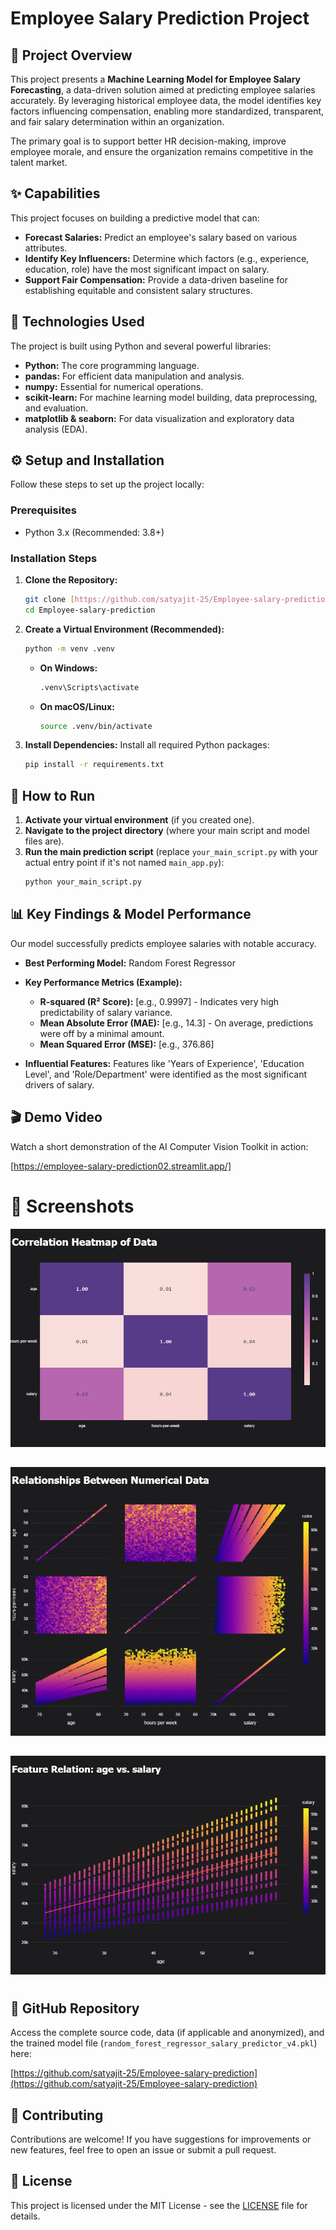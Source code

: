 # Employee Salary Prediction Project

## 🌟 Project Overview

This project presents a **Machine Learning Model for Employee Salary Forecasting**, a data-driven solution aimed at predicting employee salaries accurately. By leveraging historical employee data, the model identifies key factors influencing compensation, enabling more standardized, transparent, and fair salary determination within an organization.

The primary goal is to support better HR decision-making, improve employee morale, and ensure the organization remains competitive in the talent market.

## ✨ Capabilities

This project focuses on building a predictive model that can:

* **Forecast Salaries:** Predict an employee's salary based on various attributes.
* **Identify Key Influencers:** Determine which factors (e.g., experience, education, role) have the most significant impact on salary.
* **Support Fair Compensation:** Provide a data-driven baseline for establishing equitable and consistent salary structures.

## 🚀 Technologies Used

The project is built using Python and several powerful libraries:

* **Python:** The core programming language.
* **pandas:** For efficient data manipulation and analysis.
* **numpy:** Essential for numerical operations.
* **scikit-learn:** For machine learning model building, data preprocessing, and evaluation.
* **matplotlib & seaborn:** For data visualization and exploratory data analysis (EDA).

## ⚙️ Setup and Installation

Follow these steps to set up the project locally:

### Prerequisites

* Python 3.x (Recommended: 3.8+)

### Installation Steps

1.  **Clone the Repository:**
    ```bash
    git clone [https://github.com/satyajit-25/Employee-salary-prediction.git](https://github.com/satyajit-25/Employee-salary-prediction.git)
    cd Employee-salary-prediction
    ```
    

2.  **Create a Virtual Environment (Recommended):**
    ```bash
    python -m venv .venv
    ```
    * **On Windows:**
        ```bash
        .venv\Scripts\activate
        ```
    * **On macOS/Linux:**
        ```bash
        source .venv/bin/activate
        ```

3.  **Install Dependencies:**
    Install all required Python packages:
    ```bash
    pip install -r requirements.txt
    ```

## 🏃 How to Run

1.  **Activate your virtual environment** (if you created one).
2.  **Navigate to the project directory** (where your main script and model files are).
3.  **Run the main prediction script** (replace `your_main_script.py` with your actual entry point if it's not named `main_app.py`):
    ```bash
    python your_main_script.py
    ```
    

## 📊 Key Findings & Model Performance

Our model successfully predicts employee salaries with notable accuracy.

* **Best Performing Model:** Random Forest Regressor
* **Key Performance Metrics (Example):**
    * **R-squared (R² Score):** [e.g., 0.9997] - Indicates very high predictability of salary variance.
    * **Mean Absolute Error (MAE):** [e.g., 14.3] - On average, predictions were off by a minimal amount.
    * **Mean Squared Error (MSE):** [e.g., 376.86]

* **Influential Features:** Features like 'Years of Experience', 'Education Level', and 'Role/Department' were identified as the most significant drivers of salary.

## 🎬 Demo Video

Watch a short demonstration of the AI Computer Vision Toolkit in action:

[https://employee-salary-prediction02.streamlit.app/]


# 📸 Screenshots
![Correlation Heatmap of Data](https://github.com/satyajit-25/Employee-salary-prediction/blob/main/Result/newplot.png)
## 

![Relationship Between Numerical Data](https://github.com/satyajit-25/Employee-salary-prediction/blob/main/Result/newplot%20(1).png)
## 

![Feature Relation](https://github.com/satyajit-25/Employee-salary-prediction/blob/main/Result/newplot%20(2).png)
# 


## 🔗 GitHub Repository

Access the complete source code, data (if applicable and anonymized), and the trained model file (`random_forest_regressor_salary_predictor_v4.pkl`) here:

[https://github.com/satyajit-25/Employee-salary-prediction](https://github.com/satyajit-25/Employee-salary-prediction)

## 🤝 Contributing

Contributions are welcome! If you have suggestions for improvements or new features, feel free to open an issue or submit a pull request.

## 📄 License

This project is licensed under the MIT License - see the [LICENSE](LICENSE) file for details.
